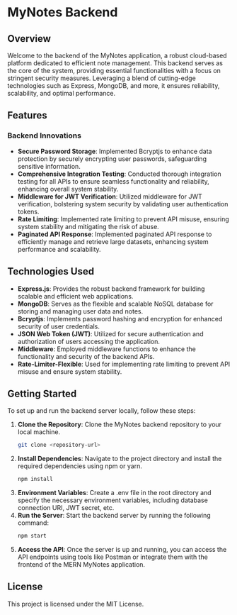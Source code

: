 # MyNotes Backend

## Overview
Welcome to the backend of the MyNotes application, a robust cloud-based platform dedicated to efficient note management. This backend serves as the core of the system, providing essential functionalities with a focus on stringent security measures. Leveraging a blend of cutting-edge technologies such as Express, MongoDB, and more, it ensures reliability, scalability, and optimal performance.

## Features
### Backend Innovations
- **Secure Password Storage**: Implemented Bcryptjs to enhance data protection by securely encrypting user passwords, safeguarding sensitive information.
- **Comprehensive Integration Testing**: Conducted thorough integration testing for all APIs to ensure seamless functionality and reliability, enhancing overall system stability.
- **Middleware for JWT Verification**: Utilized middleware for JWT verification, bolstering system security by validating user authentication tokens.
- **Rate Limiting**: Implemented rate limiting to prevent API misuse, ensuring system stability and mitigating the risk of abuse.
- **Paginated API Response**: Implemented paginated API response to efficiently manage and retrieve large datasets, enhancing system performance and scalability.

## Technologies Used
- **Express.js**: Provides the robust backend framework for building scalable and efficient web applications.
- **MongoDB**: Serves as the flexible and scalable NoSQL database for storing and managing user data and notes.
- **Bcryptjs**: Implements password hashing and encryption for enhanced security of user credentials.
- **JSON Web Token (JWT)**: Utilized for secure authentication and authorization of users accessing the application.
- **Middleware**: Employed middleware functions to enhance the functionality and security of the backend APIs.
- **Rate-Limiter-Flexible**: Used for implementing rate limiting to prevent API misuse and ensure system stability.

## Getting Started
To set up and run the backend server locally, follow these steps:

1. **Clone the Repository**: Clone the MyNotes backend repository to your local machine.
   ```bash
   git clone <repository-url>
   ```
2. **Install Dependencies**: Navigate to the project directory and install the required dependencies using npm or yarn.
   ```bash
   npm install
   ```
3. **Environment Variables**: Create a .env file in the root directory and specify the necessary environment variables, including database connection URI, JWT secret, etc.
4. **Run the Server**: Start the backend server by running the following command:
   ```bash
   npm start
   ```
5. **Access the API**: Once the server is up and running, you can access the API endpoints using tools like Postman or integrate them with the frontend of the MERN MyNotes application.

## License
This project is licensed under the MIT License.